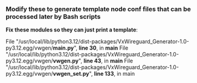### Modify these to generate template node conf files that can be processed later by Bash scripts

**Fix these modules so they can just print a template**:

File "/usr/local/lib/python3.12/dist-packages/VxWireguard_Generator-1.0-py3.12.egg/vwgen/**__main__.py**", **line 30**, in **__main__**
File "/usr/local/lib/python3.12/dist-packages/VxWireguard_Generator-1.0-py3.12.egg/vwgen/**vwgen.py**", **line 43**, in **main**
File "/usr/local/lib/python3.12/dist-packages/VxWireguard_Generator-1.0-py3.12.egg/vwgen/**vwgen_set.py**", **line 133**, in main

